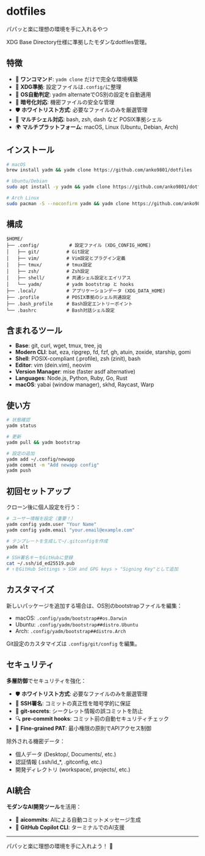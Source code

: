 # dotfiles

パパッと楽に理想の環境を手に入れるやつ

XDG Base Directory仕様に準拠したモダンなdotfiles管理。

## 特徴

- 🚀 **ワンコマンド**: `yadm clone` だけで完全な環境構築
- 📁 **XDG準拠**: 設定ファイルは`.config/`に整理
- 🎯 **OS自動判定**: yadm alternateでOS別の設定を自動適用
- 🔐 **暗号化対応**: 機密ファイルの安全な管理
- 🛡️ **ホワイトリスト方式**: 必要なファイルのみを厳選管理
- 🐚 **マルチシェル対応**: bash, zsh, dash など POSIX準拠シェル
- 🌍 **マルチプラットフォーム**: macOS, Linux (Ubuntu, Debian, Arch)

## インストール

```bash
# macOS
brew install yadm && yadm clone https://github.com/anko9801/dotfiles

# Ubuntu/Debian
sudo apt install -y yadm && yadm clone https://github.com/anko9801/dotfiles

# Arch Linux
sudo pacman -S --noconfirm yadm && yadm clone https://github.com/anko9801/dotfiles
```

## 構成

```
$HOME/
├── .config/           # 設定ファイル (XDG_CONFIG_HOME)
│   ├── git/          # Git設定
│   ├── vim/          # Vim設定とプラグイン定義
│   ├── tmux/         # tmux設定
│   ├── zsh/          # Zsh設定
│   ├── shell/        # 共通シェル設定とエイリアス
│   └── yadm/         # yadm bootstrap と hooks
├── .local/           # アプリケーションデータ (XDG_DATA_HOME)
├── .profile          # POSIX準拠のシェル共通設定
├── .bash_profile     # Bash設定エントリーポイント
└── .bashrc           # Bash対話シェル設定
```

## 含まれるツール

- **Base**: git, curl, wget, tmux, tree, jq
- **Modern CLI**: bat, eza, ripgrep, fd, fzf, gh, atuin, zoxide, starship, gomi
- **Shell**: POSIX-compliant (.profile), zsh (zinit), bash
- **Editor**: vim (dein.vim), neovim
- **Version Manager**: mise (faster asdf alternative)
- **Languages**: Node.js, Python, Ruby, Go, Rust
- **macOS**: yabai (window manager), skhd, Raycast, Warp

## 使い方

```bash
# 状態確認
yadm status

# 更新
yadm pull && yadm bootstrap

# 設定の追加
yadm add ~/.config/newapp
yadm commit -m "Add newapp config"
yadm push
```

## 初回セットアップ

クローン後に個人設定を行う：

```bash
# ユーザー情報を設定（重要！）
yadm config yadm.user "Your Name"
yadm config yadm.email "your.email@example.com"

# テンプレートを生成して~/.gitconfigを作成
yadm alt

# SSH署名キーをGitHubに登録
cat ~/.ssh/id_ed25519.pub
# ↑をGitHub Settings > SSH and GPG keys > "Signing Key"として追加
```

## カスタマイズ

新しいパッケージを追加する場合は、OS別のbootstrapファイルを編集：
- macOS: `.config/yadm/bootstrap##os.Darwin`
- Ubuntu: `.config/yadm/bootstrap##distro.Ubuntu`
- Arch: `.config/yadm/bootstrap##distro.Arch`

Git設定のカスタマイズは `.config/git/config` を編集。

## セキュリティ

**多層防御**でセキュリティを強化：
- 🛡️ **ホワイトリスト方式**: 必要なファイルのみを厳選管理
- 🔐 **SSH署名**: コミットの真正性を暗号学的に保証
- 🚫 **git-secrets**: シークレット情報の誤コミットを防止
- 🔍 **pre-commit hooks**: コミット前の自動セキュリティチェック
- 🎯 **Fine-grained PAT**: 最小権限の原則でAPIアクセス制御

除外される機密データ：
- 個人データ (Desktop/, Documents/, etc.)
- 認証情報 (.ssh/id_*, .gitconfig, etc.)  
- 開発ディレクトリ (workspace/, projects/, etc.)

## AI統合

**モダンなAI開発ツール**を活用：
- 🤖 **aicommits**: AIによる自動コミットメッセージ生成
- 🚀 **GitHub Copilot CLI**: ターミナルでのAI支援

---

パパッと楽に理想の環境を手に入れよう！ 🚀